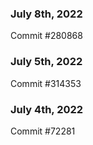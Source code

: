 ### July 8th, 2022

Commit #280868

### July 5th, 2022

Commit #314353


### July 4th, 2022

Commit #72281
